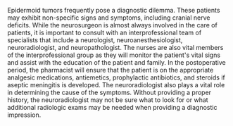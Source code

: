 Epidermoid tumors frequently pose a diagnostic dilemma. These patients may exhibit non-specific signs and symptoms, including cranial nerve deficits. While the neurosurgeon is almost always involved in the care of patients, it is important to consult with an interprofessional team of specialists that include a neurologist, neuroanesthesiologist, neuroradiologist, and neuropathologist. The nurses are also vital members of the interprofessional group as they will monitor the patient's vital signs and assist with the education of the patient and family. In the postoperative period, the pharmacist will ensure that the patient is on the appropriate analgesic medications, antiemetics, prophylactic antibiotics, and steroids if aseptic meningitis is developed. The neuroradiologist also plays a vital role in determining the cause of the symptoms. Without providing a proper history, the neuroradiologist may not be sure what to look for or what additional radiologic exams may be needed when providing a diagnostic impression.